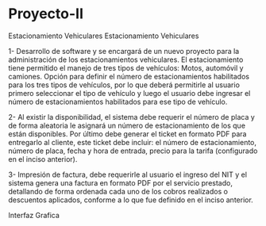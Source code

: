 # Proyecto-II
Estacionamiento Vehiculares
Estacionamiento Vehiculares

1- Desarrollo de software y se encargará de un nuevo proyecto para la administración de los estacionamientos vehiculares. El estacionamiento tiene permitido el manejo de tres tipos de vehículos: Motos, automóvil y camiones. Opción para definir el número de estacionamientos habilitados para los tres tipos de vehículos, por lo que deberá permitirle al usuario primero seleccionar el tipo de vehículo y luego el usuario debe ingresar el número de estacionamientos habilitados para ese tipo de vehículo.

2- Al existir la disponibilidad, el sistema debe requerir el número de placa y de forma aleatoria le asignará un número de estacionamiento de los que están disponibles. Por último debe generar el ticket en formato PDF para entregarlo al cliente, este ticket debe incluir: el número de estacionamiento, número de placa, fecha y hora de entrada, precio para la tarifa (configurado en el inciso anterior).

3- Impresión de factura, debe requerirle al usuario el ingreso del NIT y el sistema genera una factura en formato PDF por el servicio prestado, detallando de forma ordenada cada uno de los cobros realizados o descuentos aplicados, conforme a lo que fue definido en el inciso anterior.

Interfaz Grafica
